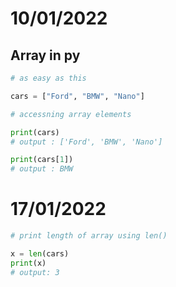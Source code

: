 # 10/01/2022
## Array in py

```py
# as easy as this 

cars = ["Ford", "BMW", "Nano"]

# accessning array elements

print(cars)
# output : ['Ford', 'BMW', 'Nano']

print(cars[1])
# output : BMW
```

# 17/01/2022

```py
# print length of array using len()

x = len(cars)
print(x)
# output: 3
```
